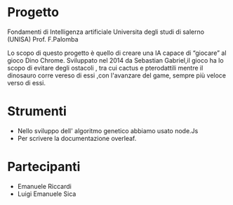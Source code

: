 # Progetto
Fondamenti di Intelligenza artificiale Universita degli studi di salerno (UNISA) Prof. F.Palomba

Lo scopo di questo progetto è quello di creare una IA capace di “giocare” al gioco Dino Chrome. 
Sviluppato nel 2014 da Sebastian Gabriel,il gioco ha lo scopo di evitare degli ostacoli , tra cui cactus e pterodattili mentre il dinosauro corre vereso di essi ,con l'avanzare del game, sempre più veloce verso di essi.

# Strumenti
* Nello sviluppo dell' algoritmo genetico abbiamo usato node.Js
* Per scrivere la documentazione overleaf.

# Partecipanti
* Emanuele Riccardi 
* Luigi Emanuele Sica

